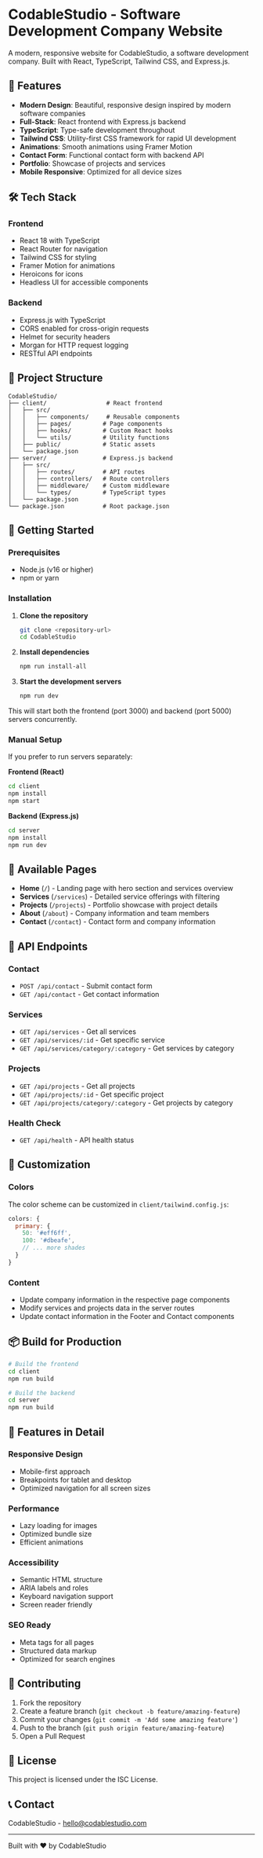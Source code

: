 # CodableStudio - Software Development Company Website

A modern, responsive website for CodableStudio, a software development company. Built with React, TypeScript, Tailwind CSS, and Express.js.

## 🚀 Features

- **Modern Design**: Beautiful, responsive design inspired by modern software companies
- **Full-Stack**: React frontend with Express.js backend
- **TypeScript**: Type-safe development throughout
- **Tailwind CSS**: Utility-first CSS framework for rapid UI development
- **Animations**: Smooth animations using Framer Motion
- **Contact Form**: Functional contact form with backend API
- **Portfolio**: Showcase of projects and services
- **Mobile Responsive**: Optimized for all device sizes

## 🛠️ Tech Stack

### Frontend
- React 18 with TypeScript
- React Router for navigation
- Tailwind CSS for styling
- Framer Motion for animations
- Heroicons for icons
- Headless UI for accessible components

### Backend
- Express.js with TypeScript
- CORS enabled for cross-origin requests
- Helmet for security headers
- Morgan for HTTP request logging
- RESTful API endpoints

## 📁 Project Structure

```
CodableStudio/
├── client/                 # React frontend
│   ├── src/
│   │   ├── components/     # Reusable components
│   │   ├── pages/         # Page components
│   │   ├── hooks/         # Custom React hooks
│   │   └── utils/         # Utility functions
│   ├── public/            # Static assets
│   └── package.json
├── server/                # Express.js backend
│   ├── src/
│   │   ├── routes/        # API routes
│   │   ├── controllers/   # Route controllers
│   │   ├── middleware/    # Custom middleware
│   │   └── types/         # TypeScript types
│   └── package.json
└── package.json           # Root package.json
```

## 🚀 Getting Started

### Prerequisites

- Node.js (v16 or higher)
- npm or yarn

### Installation

1. **Clone the repository**
   ```bash
   git clone <repository-url>
   cd CodableStudio
   ```

2. **Install dependencies**
   ```bash
   npm run install-all
   ```

3. **Start the development servers**
   ```bash
   npm run dev
   ```

This will start both the frontend (port 3000) and backend (port 5000) servers concurrently.

### Manual Setup

If you prefer to run servers separately:

**Frontend (React)**
```bash
cd client
npm install
npm start
```

**Backend (Express.js)**
```bash
cd server
npm install
npm run dev
```

## 📱 Available Pages

- **Home** (`/`) - Landing page with hero section and services overview
- **Services** (`/services`) - Detailed service offerings with filtering
- **Projects** (`/projects`) - Portfolio showcase with project details
- **About** (`/about`) - Company information and team members
- **Contact** (`/contact`) - Contact form and company information

## 🔧 API Endpoints

### Contact
- `POST /api/contact` - Submit contact form
- `GET /api/contact` - Get contact information

### Services
- `GET /api/services` - Get all services
- `GET /api/services/:id` - Get specific service
- `GET /api/services/category/:category` - Get services by category

### Projects
- `GET /api/projects` - Get all projects
- `GET /api/projects/:id` - Get specific project
- `GET /api/projects/category/:category` - Get projects by category

### Health Check
- `GET /api/health` - API health status

## 🎨 Customization

### Colors
The color scheme can be customized in `client/tailwind.config.js`:

```javascript
colors: {
  primary: {
    50: '#eff6ff',
    100: '#dbeafe',
    // ... more shades
  }
}
```

### Content
- Update company information in the respective page components
- Modify services and projects data in the server routes
- Update contact information in the Footer and Contact components

## 📦 Build for Production

```bash
# Build the frontend
cd client
npm run build

# Build the backend
cd server
npm run build
```

## 🌟 Features in Detail

### Responsive Design
- Mobile-first approach
- Breakpoints for tablet and desktop
- Optimized navigation for all screen sizes

### Performance
- Lazy loading for images
- Optimized bundle size
- Efficient animations

### Accessibility
- Semantic HTML structure
- ARIA labels and roles
- Keyboard navigation support
- Screen reader friendly

### SEO Ready
- Meta tags for all pages
- Structured data markup
- Optimized for search engines

## 🤝 Contributing

1. Fork the repository
2. Create a feature branch (`git checkout -b feature/amazing-feature`)
3. Commit your changes (`git commit -m 'Add some amazing feature'`)
4. Push to the branch (`git push origin feature/amazing-feature`)
5. Open a Pull Request

## 📄 License

This project is licensed under the ISC License.

## 📞 Contact

CodableStudio - hello@codablestudio.com

---

Built with ❤️ by CodableStudio 